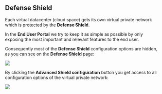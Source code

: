 ## Defense Shield

Each virtual datacenter (cloud space) gets its own virtual private network which is protected by the **Defense Shield**.

In the **End User Portal** we try to keep it as simple as possible by only exposing the most important and relevant features to the end user.

Consequently most of the **Defense Shield** configuration options are hidden, as you can see on the **Defense Shield** page:

![](DefenseShield.png)

By clicking the **Advanced Shield configuration** button you get access to all configuration options of the virtual private network:

![](AdvancedShieldConfiguration.png)
